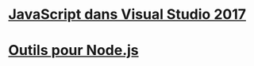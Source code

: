 # [JavaScript dans Visual Studio 2017](/visualstudio/javascript/javascript-in-vs-2017)
# [Outils pour Node.js](/visualstudio/javascript/tutorial-nodejs)
